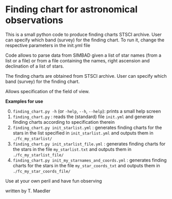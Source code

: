 # Finding chart for astronomical observations
This is a small python code to produce finding charts
STSCI archive. User can specify which band (survey) for the finding chart.
To run it, change the respective parameters in the init.yml file

Code allows to parse data from SIMBAD given a list of star names (from a list or a file) or
from a file containing the names, right ascension and declination of a list of stars.

The finding charts are obtained from STSCI archive. User can specify which band (survey) for the finding chart. 

Allows specification of the field of view.

**Examples for use**

0) `finding_chart.py -h` (or `-help`, `--h`, `--help`): prints a small help screen
1) `finding_chart.py` : 
   reads the (standard) file `init.yml` and generate finding charts according to specification therein
2) `finding_chart.py init_starlist.yml` : 
   generates finding charts for the stars in the list specified in `init_starlist.yml` and outputs them in `./fc_my_starlist/`
3) `finding_chart.py init_starlist_file.yml` : 
   generates finding charts for the stars in the file `my_starlist.txt` and outputs them in `./fc_my_starlist_file/`
4) `finding_chart.py init_my_starnames_and_coords.yml` : 
   generates finding charts for the stars in the file `my_star_coords_txt` and outputs them in `./fc_my_star_coords_file/`
   
Use at your own peril and have fun observing

written by T. Maedler
